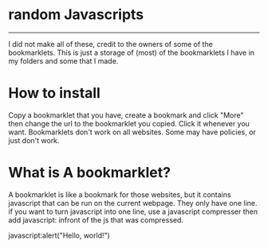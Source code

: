 # random Javascripts

----------------------

I did not make all of these, credit to the owners of some of the bookmarklets. This is just a storage of (most) of the bookmarklets I have in my folders and some that I made.

# How to install
Copy a bookmarklet that you have, create a bookmark and click "More" then
change the url to the bookmarklet you copied. Click it whenever you want.
Bookmarklets don't work on all websites. Some may have policies, or just don't work.

# What is A bookmarklet?

A bookmarklet is like a bookmark for those websites, but it contains javascript that can be run on the current webpage. They only have one line. if you want to turn javascript into one line, use a javascript compresser then add javascript: infront of the js that was compressed.

javascript:alert("Hello, world!")



